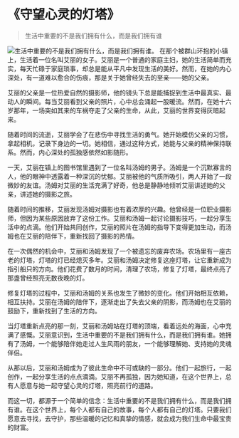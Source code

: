 # 《守望心灵的灯塔》
> 生活中重要的不是我们拥有什么，而是我们拥有谁


![生活中重要的不是我们拥有什么，而是我们拥有谁。](/images/d9c3d2d10f364c2c85cc44d047a9d607.jpg)
在那个被群山环抱的小镇上，生活着一位名叫艾丽的女子。艾丽是一个普通的家庭主妇，她的生活简单而充实，每天忙碌于家庭琐事，却总是能从平凡中发现生活的美好。然而，在她的内心深处，有一道难以愈合的伤痕，那是关于她曾经失去的至亲——她的父亲。

艾丽的父亲是一位热爱自然的摄影师，他的镜头下总是能捕捉到生活中最真实、最动人的瞬间。每当艾丽看到父亲的照片，心中总会涌起一股暖流。然而，在她十六岁那年，一场突如其来的车祸夺走了父亲的生命，从此，艾丽的世界变得灰暗起来。

随着时间的流逝，艾丽学会了在悲伤中寻找生活的勇气。她开始模仿父亲的习惯，拿起相机，记录下身边的一切。她相信，通过这种方式，她能与父亲的精神保持联系。然而，内心深处的孤独感依然如影随形。

一天，艾丽在镇上的图书馆里遇到了一位名叫汤姆的男子。汤姆是一个沉默寡言的人，他的眼神中透露着一种深沉的忧郁。艾丽被他的气质所吸引，两人开始了一段微妙的友谊。汤姆对艾丽的生活充满了好奇，他总是静静地倾听艾丽讲述她的父亲，讲述她的摄影之旅。

随着时间的推移，艾丽发现汤姆对摄影也有着浓厚的兴趣。他曾经是一位职业摄影师，但因为某些原因放弃了这份工作。艾丽和汤姆一起讨论摄影技巧，一起分享生活中的点滴。他们开始共同创作，艾丽的照片在汤姆的指导下变得更加生动，而汤姆也在艾丽的陪伴下，重新找回了摄影的热情。

在一次偶然的机会中，艾丽和汤姆发现了一个被遗忘的废弃农场。农场里有一座古老的灯塔，灯塔的灯已经熄灭多年。艾丽和汤姆决定修复这座灯塔，让它重新成为指引船只的方向。他们花费了数月的时间，清理了农场，修复了灯塔，最终点亮了那盏曾经照亮无数夜晚的灯。

修复灯塔的过程中，艾丽和汤姆的关系也发生了微妙的变化。他们开始相互依赖，相互扶持。艾丽在汤姆的陪伴下，逐渐走出了失去父亲的阴影，而汤姆也在艾丽的鼓励下，重新找到了生活的方向。

当灯塔重新点亮的那一刻，艾丽和汤姆站在灯塔的顶端，看着远处的海面，心中充满了感慨。艾丽意识到，生活中重要的不是我们拥有什么，而是我们拥有谁。她拥有了汤姆，一个能够陪伴她走过人生风雨的朋友，一个能够理解她、支持她的灵魂伴侣。

从那以后，艾丽和汤姆成为了彼此生命中不可或缺的一部分。他们一起旅行，一起创作，一起分享生活的点点滴滴。艾丽不再孤独，因为她知道，在这个世界上，总有人愿意与她一起守望心灵的灯塔，照亮前行的道路。

而这一切，都源于一个简单的信念：生活中重要的不是我们拥有什么，而是我们拥有谁。在这个世界上，每个人都有自己的故事，每个人都有自己的灯塔。只要我们愿意去寻找，去守护，那些温暖的记忆和真挚的情感，就会成为我们生命中最宝贵的财富。